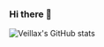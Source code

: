 ### Hi there 👋

![Veillax's GitHub stats](https://github-readme-stats.vercel.app/api?username=Veillax135&count_private=true&show_icons=true&theme=tokyonight)
